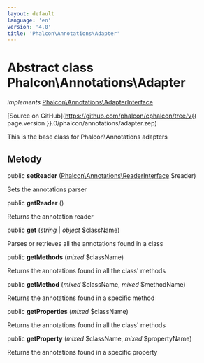 ```yaml
---
layout: default
language: 'en'
version: '4.0'
title: 'Phalcon\Annotations\Adapter'
---
```


# Abstract class **Phalcon\Annotations\Adapter**

*implements* [Phalcon\Annotations\AdapterInterface](Phalcon_Annotations_AdapterInterface)

[Source on GitHub](https://github.com/phalcon/cphalcon/tree/v{{ page.version }}.0/phalcon/annotations/adapter.zep)

This is the base class for Phalcon\Annotations adapters

## Metody

public **setReader** ([Phalcon\Annotations\ReaderInterface](Phalcon_Annotations_ReaderInterface) $reader)

Sets the annotations parser

public **getReader** ()

Returns the annotation reader

public **get** (*string* | *object* $className)

Parses or retrieves all the annotations found in a class

public **getMethods** (*mixed* $className)

Returns the annotations found in all the class' methods

public **getMethod** (*mixed* $className, *mixed* $methodName)

Returns the annotations found in a specific method

public **getProperties** (*mixed* $className)

Returns the annotations found in all the class' methods

public **getProperty** (*mixed* $className, *mixed* $propertyName)

Returns the annotations found in a specific property
